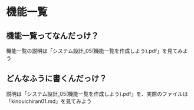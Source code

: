 # 機能一覧

## 機能一覧ってなんだっけ？
機能一覧の説明は「システム設計_05(機能一覧を作成しよう).pdf」を見てみよう

## どんなふうに書くんだっけ？
説明は「システム設計_05(機能一覧を作成しよう).pdf」を、実際のファイルは「kinouichiran01.md」を見てみよう

